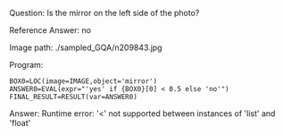 Question: Is the mirror on the left side of the photo?

Reference Answer: no

Image path: ./sampled_GQA/n209843.jpg

Program:

```
BOX0=LOC(image=IMAGE,object='mirror')
ANSWER0=EVAL(expr="'yes' if {BOX0}[0] < 0.5 else 'no'")
FINAL_RESULT=RESULT(var=ANSWER0)
```
Answer: Runtime error: '<' not supported between instances of 'list' and 'float'

